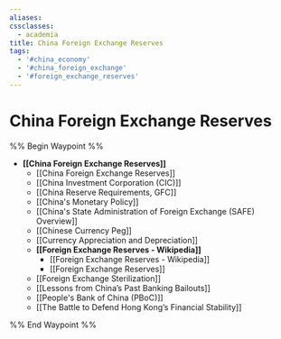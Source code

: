 ```yaml
---
aliases:
cssclasses:
  - academia
title: China Foreign Exchange Reserves
tags:
  - '#china_economy'
  - '#china_foreign_exchange'
  - '#foreign_exchange_reserves'
---
```

# China Foreign Exchange Reserves

%% Begin Waypoint %%
- **[[China Foreign Exchange Reserves]]**
	- [[China Foreign Exchange Reserves]]
	- [[China Investment Corporation (CIC)]]
	- [[China Reserve Requirements, GFC]]
	- [[China's Monetary Policy]]
	- [[China's State Administration of Foreign Exchange (SAFE) Overview]]
	- [[Chinese Currency Peg]]
	- [[Currency Appreciation and Depreciation]]
	- **[[Foreign Exchange Reserves - Wikipedia]]**
		- [[Foreign Exchange Reserves - Wikipedia]]
		- [[Foreign Exchange Reserves]]
	- [[Foreign Exchange Sterilization]]
	- [[Lessons from China’s Past Banking Bailouts]]
	- [[People's Bank of China (PBoC)]]
	- [[The Battle to Defend Hong Kong’s Financial Stability]]

%% End Waypoint %%
